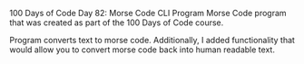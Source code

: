 100 Days of Code Day 82: Morse Code CLI Program
Morse Code program that was created as part of the 100 Days of Code course.

Program converts text to morse code. Additionally, I added functionality that would allow you to convert morse code back into human readable text.
